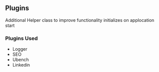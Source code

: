 ## Plugins ##
Additional Helper class to improve functionality initializes on applocation start

### Plugins Used ###
- Logger
- SEO
- Ubench
- Linkedin
